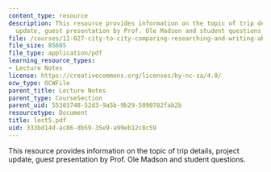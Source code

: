 ```yaml
---
content_type: resource
description: This resource provides information on the topic of trip details, project
  update, guest presentation by Prof. Ole Madson and student questions.
file: /courses/11-027-city-to-city-comparing-researching-and-writing-about-cities-spring-2006/333bd14dac86db5935e9a99eb12c8c59_lect5.pdf
file_size: 85605
file_type: application/pdf
learning_resource_types:
- Lecture Notes
license: https://creativecommons.org/licenses/by-nc-sa/4.0/
ocw_type: OCWFile
parent_title: Lecture Notes
parent_type: CourseSection
parent_uid: 55303748-52d3-9a5b-9b29-5090782fab2b
resourcetype: Document
title: lect5.pdf
uid: 333bd14d-ac86-db59-35e9-a99eb12c8c59
---
```

This resource provides information on the topic of trip details, project update, guest presentation by Prof. Ole Madson and student questions.